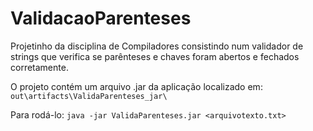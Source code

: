 # ValidacaoParenteses
Projetinho da disciplina de Compiladores consistindo num validador de strings que verifica se parênteses e chaves foram abertos e fechados corretamente.

O projeto contém um arquivo .jar da aplicação localizado em:
```out\artifacts\ValidaParenteses_jar\```

Para rodá-lo:
```java -jar ValidaParenteses.jar <arquivotexto.txt>```
